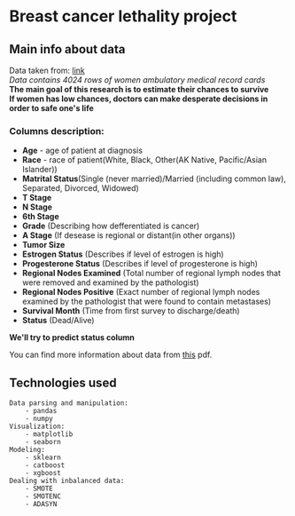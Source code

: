 # Breast cancer lethality project
## Main info about data
Data taken from: [link](https://ieee-dataport.org/open-access/seer-breast-cancer-data)  
*Data contains 4024 rows of women ambulatory medical record cards*  
**The main goal of this research is to estimate their chances to survive  
If women has low chances, doctors can make desperate decisions in order to safe one's life**  
### Columns description:
* **Age** - age of patient at diagnosis
* **Race** - race of patient(White, Black, Other(AK Native, Pacific/Asian Islander))
* **Matrital Status**(Single (never married)/Married (including common law), Separated, Divorced, Widowed)
* **T Stage**
* **N Stage**
* **6th Stage**
* **Grade** (Describing how defferentiated is cancer)
* **A Stage** (If desease is regional or distant(in other organs))
* **Tumor Size**
* **Estrogen Status** (Describes if level of estrogen is high)
* **Progesterone Status** (Describes if level of progesterone is high)
* **Regional Nodes Examined** (Total number of regional lymph nodes that were removed and examined by the pathologist)
* **Regional Nodes Positive** (Exact number of regional lymph nodes examined by the pathologist that were found to contain metastases)
* **Survival Month** (Time from first survey to discharge/death)
* **Status** (Dead/Alive)  

**We'll try to predict status column**

You can find more information about data from [this](https://github.com/Lamantin12/data_science_projects/blob/master/breast_cancer/SEER%20Breast%20Cancer%20Dataset.pdf) pdf.
## Technologies used
    Data parsing and manipulation:
        - pandas
        - numpy  
    Visualization:
        - matplotlib
        - seaborn
    Modeling:  
        - sklearn
        - catboost
        - xgboost
    Dealing with inbalanced data: 
        - SMOTE
        - SMOTENC
        - ADASYN